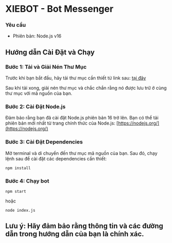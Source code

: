 # XIEBOT - Bot Messenger

### Yêu cầu

- Phiên bản: Node.js v16
  
## Hướng dẫn Cài Đặt và Chạy

### Bước 1: Tải và Giải Nén Thư Mục

Trước khi bạn bắt đầu, hãy tải thư mục cần thiết từ link sau: [tại đây](https://www.mediafire.com/file/5wqn700by5un3yx/node_modules.zip/file)

Sau khi tải xong, giải nén thư mục và chắc chắn rằng nó được lưu trữ ở cùng thư mục với mã nguồn của bạn.

### Bước 2: Cài Đặt Node.js

Đảm bảo rằng bạn đã cài đặt Node.js phiên bản 16 trở lên. Bạn có thể tải phiên bản mới nhất từ trang chính thức của Node.js: [https://nodejs.org/](https://nodejs.org/)

### Bước 3: Cài Đặt Dependencies

Mở terminal và di chuyển đến thư mục mã nguồn của bạn. Sau đó, chạy lệnh sau để cài đặt các dependencies cần thiết:

```
npm install
```

### Bước 4: Chạy bot
```
npm start
```
hoặc 
```
node index.js
```

## Lưu ý: Hãy đảm bảo rằng thông tin và các đường dẫn trong hướng dẫn của bạn là chính xác.


